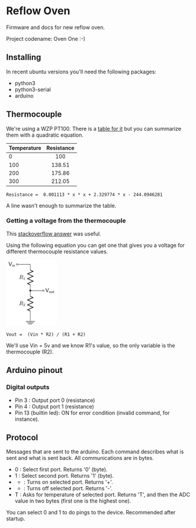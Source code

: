 # Reflow Oven

Firmware and docs for new reflow oven.

Project codename: Oven One :-)

## Installing

In recent ubuntu versions you'll need the following packages:

* python3
* python3-serial
* arduino

## Thermocouple

We're using a WZP PT100. There is a
[table for it](http://www.micropik.com/PDF/pt100.pdf)
but you can summarize them with a quadratic equation.

| Temperature   | Resistance    |
| ------------- |:-------------:|
| 0             | 100           |
| 100           | 138.51        |
| 200           | 175.86        |
| 300           | 212.05        |


    Resistance =  0.001113 * x * x + 2.329774 * x - 244.0946281

A line wasn't enough to summarize the table.

### Getting a voltage from the thermocouple

This [stackoverflow answer](http://stackoverflow.com/a/35302628/224184) was useful.

Using the following equation you can get one that gives you a voltage for different thermocouple resistance values.

![Equation for resistances](images/r1r2vinvout.png "Equation for resistances")

    Vout =  (Vin * R2) / (R1 + R2)

We'll use Vin = 5v and we know R1's value, so the only variable is the thermocouple (R2).

## Arduino pinout

### Digital outputs

- Pin 3 : Output port 0 (resistance)
- Pin 4 : Output port 1 (resistance)
- Pin 13 (builtin led): ON for error condition (invalid command, for instance).

## Protocol

Messages that are sent to the arduino. Each command describes what is sent and what is sent back. All communications are in bytes.

- 0 : Select first port. Returns '0' (byte).
- 1 : Select second port. Returns '1' (byte).
- + : Turns on selected port. Returns '+'.
- - : Turns off selected port. Returns '-'.
- T : Asks for temperature of selected port. Returns 'T', and then the ADC value in two bytes (first one is the highest one).

You can select 0 and 1 to do pings to the device. Recommended after startup.
